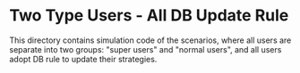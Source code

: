 # Two Type Users - All DB Update Rule

This directory contains simulation code of the scenarios, where all users are separate into two groups: "super users" and "normal users", and all users adopt DB rule to update their strategies.
